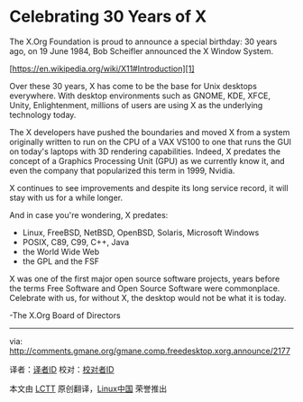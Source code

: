Celebrating 30 Years of X
================================================================================
The X.Org Foundation is proud to announce a special birthday: 30 years ago,
on 19 June 1984, Bob Scheifler announced the X Window System.

[https://en.wikipedia.org/wiki/X11#Introduction][1]

Over these 30 years, X has come to be the base for Unix desktops everywhere.
With desktop environments such as GNOME, KDE, XFCE, Unity, Enlightenment,
millions of users are using X as the underlying technology today.

The X developers have pushed the boundaries and moved X from a system
originally written to run on the CPU of a VAX VS100 to one that runs the
GUI on today's laptops with 3D rendering capabilities. Indeed, X predates
the concept of a Graphics Processing Unit (GPU) as we currently know it, and
even the company that popularized this term in 1999, Nvidia.

X continues to see improvements and despite its long service record, it will
stay with us for a while longer.

And in case you're wondering, X predates:

- Linux, FreeBSD, NetBSD, OpenBSD, Solaris, Microsoft Windows
- POSIX, C89, C99, C++, Java
- the World Wide Web
- the GPL and the FSF

X was one of the first major open source software projects, years before the
terms Free Software and Open Source Software were commonplace. Celebrate with
us, for without X, the desktop would not be what it is today.

-The X.Org Board of Directors

--------------------------------------------------------------------------------

via: http://comments.gmane.org/gmane.comp.freedesktop.xorg.announce/2177

译者：[译者ID](https://github.com/译者ID) 校对：[校对者ID](https://github.com/校对者ID)

本文由 [LCTT](https://github.com/LCTT/TranslateProject) 原创翻译，[Linux中国](http://linux.cn/) 荣誉推出

[1]:https://en.wikipedia.org/wiki/X11#Introduction